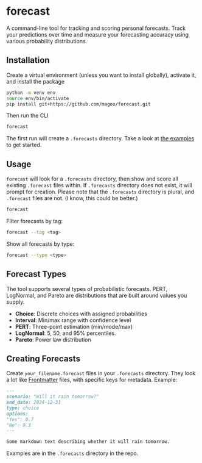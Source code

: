 # forecast

A command-line tool for tracking and scoring personal forecasts. Track your predictions over time and measure your forecasting accuracy using various probability distributions.

## Installation


Create a virtual environment (unless you want to install globally), activate it, and install the package

```bash
python -m venv env
source env/bin/activate
pip install git+https://github.com/magoo/forecast.git
```

Then run the CLI

```bash
forecast
```

The first run will create a `.forecasts` directory. Take a look at [the examples](https://github.com/magoo/forecast/tree/main/.forecasts) to get started.

## Usage

`forecast` will look for a `.forecasts` directory, then show and score all existing `.forecast` files within. If `.forecasts` directory does not exist, it will prompt for creation. Please note that the `.forecasts` directory is plural, and `.forecast` files are not. (I know, this could be better.)

```bash
forecast
```

Filter forecasts by tag:

```bash
forecast --tag <tag>
```

Show all forecasts by type:

```bash
forecast --type <type>
```
## Forecast Types

The tool supports several types of probabilistic forecasts.  PERT, LogNormal, and Pareto are distributions that are built around values you supply. 

- **Choice**: Discrete choices with assigned probabilities
- **Interval**: Min/max range with confidence level
- **PERT**: Three-point estimation (min/mode/max)
- **LogNormal**: 5, 50, and 95% percentiles.
- **Pareto**: Power law distribution

## Creating Forecasts

Create `your_filename.forecast` files in your `.forecasts` directory. They look a lot like [Frontmatter](https://jekyllrb.com/docs/frontmatter/) files, with specific keys for metadata. Example:

```markdown
---
scenario: "Will it rain tomorrow?"
end_date: 2024-12-31
type: choice
options:
"Yes": 0.7
"No": 0.3
---

Some markdown text describing whether it will rain tomorrow.
```

Examples are in the `.forecasts` directory in the repo.
